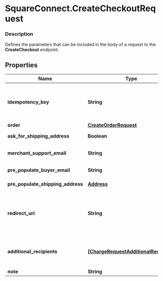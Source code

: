 # SquareConnect.CreateCheckoutRequest

### Description

Defines the parameters that can be included in the body of a request to the __CreateCheckout__ endpoint.

## Properties
Name | Type | Description | Notes
------------ | ------------- | ------------- | -------------
**idempotency_key** | **String** | A unique string that identifies this checkout among others you&#39;ve created. It can be any valid string but must be unique for every order sent to Square Checkout for a given location ID.  The idempotency key is used to avoid processing the same order more than once. If you&#39;re unsure whether a particular checkout was created successfully, you can reattempt it with the same idempotency key and all the same other parameters without worrying about creating duplicates.  We recommend using a random number/string generator native to the language you are working in to generate strings for your idempotency keys.  See the [Idempotency](https://developer.squareup.com/docs/working-with-apis/idempotency) guide for more information. | 
**order** | [**CreateOrderRequest**](CreateOrderRequest.md) | The order including line items to be checked out. | 
**ask_for_shipping_address** | **Boolean** | If &#x60;true&#x60;, Square Checkout will collect shipping information on your behalf and store that information with the transaction information in your Square Dashboard.  Default: &#x60;false&#x60;. | [optional] 
**merchant_support_email** | **String** | The email address to display on the Square Checkout confirmation page and confirmation email that the buyer can use to contact the merchant.  If this value is not set, the confirmation page and email will display the primary email address associated with the merchant&#39;s Square account.  Default: none; only exists if explicitly set. | [optional] 
**pre_populate_buyer_email** | **String** | If provided, the buyer&#39;s email is pre-populated on the checkout page as an editable text field.  Default: none; only exists if explicitly set. | [optional] 
**pre_populate_shipping_address** | [**Address**](Address.md) | If provided, the buyer&#39;s shipping info is pre-populated on the checkout page as editable text fields.  Default: none; only exists if explicitly set. | [optional] 
**redirect_url** | **String** | The URL to redirect to after checkout is completed with &#x60;checkoutId&#x60;, Square&#39;s &#x60;orderId&#x60;, &#x60;transactionId&#x60;, and &#x60;referenceId&#x60; appended as URL parameters. For example, if the provided redirect_url is &#x60;http://www.example.com/order-complete&#x60;, a successful transaction redirects the customer to:  &#x60;http://www.example.com/order-complete?checkoutId&#x3D;xxxxxx&amp;orderId&#x3D;xxxxxx&amp;referenceId&#x3D;xxxxxx&amp;transactionId&#x3D;xxxxxx&#x60;  If you do not provide a redirect URL, Square Checkout will display an order confirmation page on your behalf; however Square strongly recommends that you provide a redirect URL so you can verify the transaction results and finalize the order through your existing/normal confirmation workflow.  Default: none; only exists if explicitly set. | [optional] 
**additional_recipients** | [**[ChargeRequestAdditionalRecipient]**](ChargeRequestAdditionalRecipient.md) | The basic primitive of multi-party transaction. The value is optional. The transaction facilitated by you can be split from here.  If you provide this value, the &#x60;amount_money&#x60; value in your additional_recipients must not be more than 90% of the &#x60;total_money&#x60; calculated by Square for your order. The &#x60;location_id&#x60; must be the valid location of the app owner merchant.  This field requires &#x60;PAYMENTS_WRITE_ADDITIONAL_RECIPIENTS&#x60; OAuth permission.  This field is currently not supported in sandbox. | [optional] 
**note** | **String** | An optional note to associate with the checkout object.  This value cannot exceed 60 characters. | [optional] 


